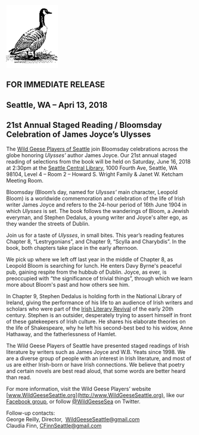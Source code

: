 [![[Goose]](../../../images/goose.gif)](../../../index.html)

FOR IMMEDIATE RELEASE
---------------------

Seattle, WA – Apri 13, 2018
---------------------------

21st Annual Staged Reading / Bloomsday Celebration of James Joyce’s Ulysses
---------------------------------------------------------------------------

The [Wild Geese Players of
Seattle](http://www.wildgeeseseattle.org/index.html) join Bloomsday
celebrations across the globe honoring *Ulysses'* author James Joyce.
Our 21st annual staged reading of selections from the book will be held
on Saturday, June 16, 2018 at 2:30pm at the [Seattle Central
Library](http://www.spl.org/calendar-of-events), 1000 Fourth Ave,
Seattle, WA 98104, Level 4 – Room 2 – Howard S. Wright Family & Janet W.
Ketcham Meeting Room.

Bloomsday (Bloom’s day, named for *Ulysses’* main character, Leopold
Bloom) is a worldwide commemoration and celebration of the life of Irish
writer James Joyce and refers to the 24-hour period of 16th June 1904 in
which *Ulysses* is set. The book follows the wanderings of Bloom, a
Jewish everyman, and Stephen Dedalus, a young writer and Joyce's alter
ego, as they wander the streets of Dublin.

Join us for a taste of *Ulysses*, in small bites. This year’s reading
features Chapter 8, “Lestrygonians”, and Chapter 9, “Scylla and
Charybdis”. In the book, both chapters take place in the early
afternoon.

We pick up where we left off last year in the middle of Chapter 8, as
Leopold Bloom is searching for lunch. He enters Davy Byrne's peaceful
pub, gaining respite from the hubbub of Dublin. Joyce, as ever, is
preoccupied with “the significance of trivial things”, through which we
learn more about Bloom's past and how others see him.

In Chapter 9, Stephen Dedalus is holding forth in the National Library
of Ireland, giving the performance of his life to an audience of Irish
writers and scholars who were part of the [Irish Literary
Revival](http://libapps.libraries.uc.edu/exhibits/irish-lit/sample-page/)
of the early 20th century. Stephen is an outsider, desperately trying to
assert himself in front of these gatekeepers of Irish culture. He shares
his elaborate theories on the life of Shakespeare, why he left his
second-best bed to his widow, Anne Hathaway, and the fatherlessness of
Hamlet.

The Wild Geese Players of Seattle have presented staged readings of
Irish literature by writers such as James Joyce and W.B. Yeats since
1998. We are a diverse group of people with an interest in Irish
literature, and most of us are either Irish-born or have Irish
connections. We believe that poetry and certain novels are best read
aloud, that some words are better heard than read.

For more information, visit the Wild Geese Players’ website
[www.WildGeeseSeattle.org](http://www.WildGeeseSeattle.org), like our
[Facebook group](https://www.facebook.com/groups/51261017427/), or
follow [@WildGeeseSea](http://twitter.com/wildgeesesea) on Twitter.

Follow-up contacts: \
 George Reilly, Director,  WildGeeseSeattle@gmail.com \
 Claudia Finn, CFinnSeattle@gmail.com

